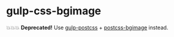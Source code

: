 # gulp-css-bgimage

:boom::boom::boom: **Deprecated!** Use [gulp-postcss](https://github.com/postcss/gulp-postcss) + [postcss-bgimage](https://github.com/ahtohbi4/postcss-bgimage) instead.
